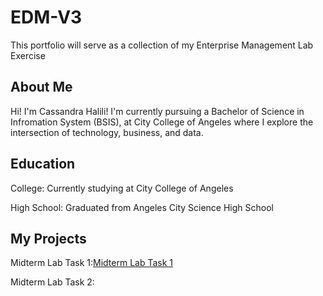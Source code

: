 # EDM-V3
This portfolio will serve as a collection of my Enterprise Management Lab Exercise
## About Me
Hi! I'm Cassandra Halili! I'm currently pursuing a Bachelor of Science in Infromation System (BSIS), at City College of Angeles where I explore the intersection of technology, business, and data.
## Education
College: Currently studying at City College of Angeles 

High School: Graduated from Angeles City Science High School

## My Projects
Midterm Lab Task 1:[Midterm Lab Task 1](README.md)

Midterm Lab Task 2: 
